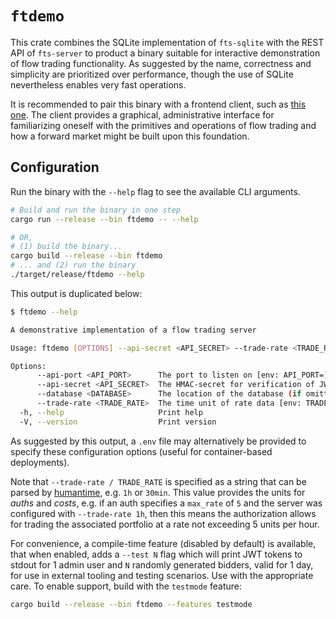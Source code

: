 # `ftdemo`

This crate combines the SQLite implementation of `fts-sqlite` with the REST API  of `fts-server` to product a binary suitable for interactive demonstration of flow trading functionality. As suggested by the name, correctness and simplicity are prioritized over performance, though the use of SQLite nevertheless enables very fast operations.

It is recommended to pair this binary with a frontend client, such as [this one](https://github.com/forward-market-design/flow-trading-client). The client provides a graphical, administrative interface for familiarizing oneself with the primitives and operations of flow trading and how a forward market might be built upon this foundation.

## Configuration

Run the binary with the `--help` flag to see the available CLI arguments.
```bash
# Build and run the binary in one step
cargo run --release --bin ftdemo -- --help

# OR,
# (1) build the binary...
cargo build --release --bin ftdemo
# ... and (2) run the binary
./target/release/ftdemo --help
```

This output is duplicated below:
```bash
$ ftdemo --help

A demonstrative implementation of a flow trading server

Usage: ftdemo [OPTIONS] --api-secret <API_SECRET> --trade-rate <TRADE_RATE>

Options:
      --api-port <API_PORT>      The port to listen on [env: API_PORT=] [default: 8080]
      --api-secret <API_SECRET>  The HMAC-secret for verification of JWT claims [env: API_SECRET=]
      --database <DATABASE>      The location of the database (if omitted, use an in-memory db) [env: DATABASE=]
      --trade-rate <TRADE_RATE>  The time unit of rate data [env: TRADE_RATE=]
  -h, --help                     Print help
  -V, --version                  Print version
```

As suggested by this output, a `.env` file may alternatively be provided to specify these configuration options (useful for container-based deployments). 

Note that `--trade-rate / TRADE_RATE` is specified as a string that can be parsed by [humantime](https://docs.rs/humantime/latest/humantime/), e.g. `1h` or `30min`. This value provides the units for *auths* and *costs*, e.g. if an auth specifies a `max_rate` of `5` and the server was configured with `--trade-rate 1h`, then this means the authorization allows for trading the associated portfolio at a rate not exceeding 5 units per hour.

For convenience, a compile-time feature (disabled by default) is available, that when enabled, adds a `--test N` flag which will print JWT tokens to stdout for 1 admin user and `N` randomly generated bidders, valid for 1 day, for use in external tooling and testing scenarios. Use with the appropriate care. To enable support, build with the `testmode` feature:

```bash
cargo build --release --bin ftdemo --features testmode
```

